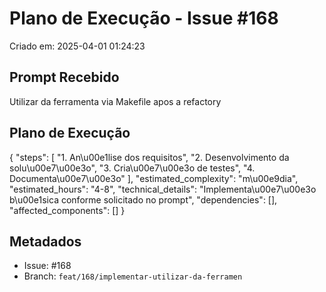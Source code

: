 # Plano de Execução - Issue #168

Criado em: 2025-04-01 01:24:23

## Prompt Recebido

Utilizar da ferramenta via Makefile apos a refactory

## Plano de Execução

{
  "steps": [
    "1. An\u00e1lise dos requisitos",
    "2. Desenvolvimento da solu\u00e7\u00e3o",
    "3. Cria\u00e7\u00e3o de testes",
    "4. Documenta\u00e7\u00e3o"
  ],
  "estimated_complexity": "m\u00e9dia",
  "estimated_hours": "4-8",
  "technical_details": "Implementa\u00e7\u00e3o b\u00e1sica conforme solicitado no prompt",
  "dependencies": [],
  "affected_components": []
}

## Metadados

- Issue: #168
- Branch: `feat/168/implementar-utilizar-da-ferramen`
